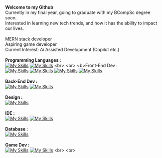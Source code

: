 <b>Welcome to my Github</b>
<br>
Currently in my final year, going to graduate with my BCompSc degree soon. 
<br>
Interested in learning new tech trends, and how it has the ability to impact our lives. 
<br>
<br>
MERN stack developer
<br>
Aspiring game developer
<br>
Current Interest: Ai Assisted Development (Copilot etc.)
<br>
<br>
<b>Programming Languages :</b>
<br>
[![My Skills](https://skillicons.dev/icons?i=cpp)](https://en.wikipedia.org/wiki/C%2B%2B)
[![My Skills](https://skillicons.dev/icons?i=java&theme=light)](https://en.wikipedia.org/wiki/Java_(programming_language))
<br>
<br>
<b>Front-End Dev :</b>
<br>
[![My Skills](https://skillicons.dev/icons?i=html)](https://en.wikipedia.org/wiki/HTML)
[![My Skills](https://skillicons.dev/icons?i=css)](https://en.wikipedia.org/wiki/CSS)
[![My Skills](https://skillicons.dev/icons?i=js)](https://en.wikipedia.org/wiki/JavaScript)
[![My Skills](https://skillicons.dev/icons?i=react)](https://en.wikipedia.org/wiki/React_(software))
<br>
<br>
<b>Back-End Dev :</b>
<br>
[![My Skills](https://skillicons.dev/icons?i=nodejs)](https://en.wikipedia.org/wiki/Node.js)
[![My Skills](https://skillicons.dev/icons?i=express)](https://en.wikipedia.org/wiki/Express.js)
<br>
<br>
<b>Design :</b>
<br>
[![My Skills](https://skillicons.dev/icons?i=figma&theme=light)](https://en.wikipedia.org/wiki/Figma_(software))
<br>
<br>
<b>IDE :</b>
<br>
[![My Skills](https://skillicons.dev/icons?i=vscode)](https://en.wikipedia.org/wiki/Visual_Studio_Code)
[![My Skills](https://skillicons.dev/icons?i=atom)](https://en.wikipedia.org/wiki/Visual_Studio_Code)
<br>
<br>
<b>Database :</b>
<br>
[![My Skills](https://skillicons.dev/icons?i=mongodb)](https://en.wikipedia.org/wiki/MongoDB)
<br>
<br>
<b>Game Dev :</b>
<br>
[![My Skills](https://skillicons.dev/icons?i=godot)](https://en.wikipedia.org/wiki/Godot_(game_engine))
[![My Skills](https://skillicons.dev/icons?i=lua&theme=light)](https://en.wikipedia.org/wiki/Lua_(programming_language))
<br>
<br>
<!--
**anas-halid/anas-halid** is a ✨ _special_ ✨ repository because its `README.md` (this file) appears on your GitHub profile.

Here are some ideas to get you started:

- 🔭 I’m currently working on ...
- 🌱 I’m currently learning ...
- 👯 I’m looking to collaborate on ...
- 🤔 I’m looking for help with ...
- 💬 Ask me about ...
- 📫 How to reach me: ...
- 😄 Pronouns: ...
- ⚡ Fun fact: ...
-->
